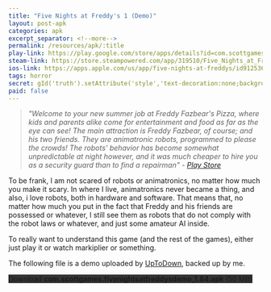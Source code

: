 ```yaml
---
title: "Five Nights at Freddy's 1 (Demo)"
layout: post-apk
categories: apk
excerpt_separator: <!--more-->
permalink: /resources/apk/:title
play-link: https://play.google.com/store/apps/details?id=com.scottgames.fivenightsatfreddys
steam-link: https://store.steampowered.com/app/319510/Five_Nights_at_Freddys/
ios-link: https://apps.apple.com/us/app/five-nights-at-freddys/id912536422
tags: horror
secret: gId('truth').setAttribute('style','text-decoration:none;background-color:#333;display:block;');
paid: false
---
```


> _"Welcome to your new summer job at Freddy Fazbear's Pizza, where kids and parents alike come for entertainment and food as far as the eye can see! The main attraction is Freddy Fazbear, of course; and his two friends. They are animatronic robots, programmed to please the crowds! The robots' behavior has become somewhat unpredictable at night however, and it was much cheaper to hire you as a security guard than to find a repairman" - <a href="https://play.google.com/store/apps/details?id=com.scottgames.fivenightsatfreddys">Play Store</a>_

To be frank, I am not scared of robots or animatronics, no matter how much you make it scary. In where I live, animatronics never became a thing, and also, i love robots, both in hardware and software. That means that, no matter how much you put in the fact that Freddy and his friends are possessed or whatever, I still see them as robots that do not comply with the robot laws or whatever, and just some amateur AI inside.

To really want to understand this game (and the rest of the games), either just play it or watch markiplier or something.

The following file is a demo uploaded by <a href="https://five-nights-at-freddys.en.uptodown.com/android">UpToDown</a>, backed up by me.

<div class="text-center">
    <a class="btn btn-dark btn-block w-100" onclick='apk("com.scottgames.fivenightsatfreddysdemo_1.84.apk")' style="text-decoration: none; background-color: #333;"> Download <b>com.scottgames.fivenightsatfreddysdemo_1.84.apk</b> (50 MB)</a><br>
    <a id="truth" class="btn btn-dark btn-block w-100" onclick='apk("com.scottgames.fivenightsatfreddys_2.0.3.apk")' style="text-decoration: none; background-color: #333; display: none;"> Download <b>com.scottgames.fivenightsatfreddys_2.0.3.apk</b> (108 MB)</a>
</div>
